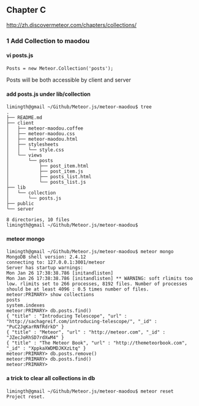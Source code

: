 
## Chapter C
http://zh.discovermeteor.com/chapters/collections/

### 1 Add Collection to maodou

#### vi posts.js
	Posts = new Meteor.Collection('posts');

Posts will be both accessible by client and server

#### add posts.js under lib/collection
	limingth@gmail ~/Github/Meteor.js/meteor-maodou$ tree
	.
	├── README.md
	├── client
	│   ├── meteor-maodou.coffee
	│   ├── meteor-maodou.css
	│   ├── meteor-maodou.html
	│   ├── stylesheets
	│   │   └── style.css
	│   └── views
	│       └── posts
	│           ├── post_item.html
	│           ├── post_item.js
	│           ├── posts_list.html
	│           └── posts_list.js
	├── lib
	│   └── collection
	│       └── posts.js
	├── public
	└── server

	8 directories, 10 files
	limingth@gmail ~/Github/Meteor.js/meteor-maodou$ 

#### meteor mongo
	limingth@gmail ~/Github/Meteor.js/meteor-maodou$ meteor mongo
	MongoDB shell version: 2.4.12
	connecting to: 127.0.0.1:3001/meteor
	Server has startup warnings: 
	Mon Jan 26 17:38:38.786 [initandlisten] 
	Mon Jan 26 17:38:38.786 [initandlisten] ** WARNING: soft rlimits too low. rlimits set to 266 processes, 8192 files. Number of processes should be at least 4096 : 0.5 times number of files.
	meteor:PRIMARY> show collections
	posts
	system.indexes
	meteor:PRIMARY> db.posts.find()
	{ "title" : "Introducing Telescope", "url" : "http://sachagreif.com/introducing-telescope/", "_id" : "PuC2JqKarRNfRdrkD" }
	{ "title" : "Meteor", "url" : "http://meteor.com", "_id" : "JZecJoRhSD7rdXwM4" }
	{ "title" : "The Meteor Book", "url" : "http://themeteorbook.com", "_id" : "XppkaXWDMDJKXzLtq" }
	meteor:PRIMARY> db.posts.remove()
	meteor:PRIMARY> db.posts.find()
	meteor:PRIMARY> 	

#### a trick to clear all collections in db
	limingth@gmail ~/Github/Meteor.js/meteor-maodou$ meteor reset
	Project reset.  